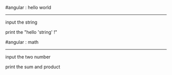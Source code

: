 #angular : hello world
- - -
input the string 

print the "hello 'string' !"

#angular : math
- - -
input the two number

print the sum and product
